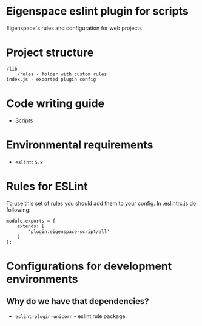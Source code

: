 # Eigenspace eslint plugin for scripts

Eigenspace`s rules and configuration for web projects

# Project structure

```
/lib
    /rules - folder with custom rules
index.js - exported plugin config
```

# Code writing guide

* [Scripts](./doc/scripts/README.md)

# Environmental requirements
* `eslint`: `5.x`

# Rules for ESLint

To use this set of rules you should add them to your config.
In .eslintrc.js do following:
```
module.exports = {
    extends: [
        'plugin:eigenspace-script/all'
    ]
};
```
    
# Configurations for development environments

## Why do we have that dependencies?

* `eslint-plugin-unicorn` - eslint rule package.
